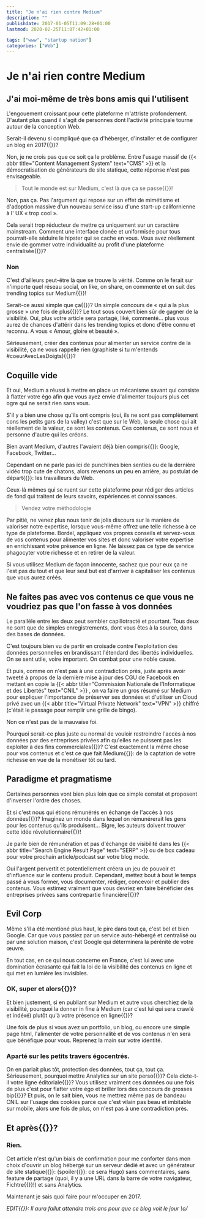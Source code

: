 ```yaml
---
title: "Je n'ai rien contre Medium"
description: ""
publishdate: 2017-01-05T11:09:28+01:00
lastmod: 2020-02-25T11:07:42+01:00

tags: ["www", "startup nation"]
categories: ["Web"]
---
```


# Je n'ai rien contre Medium

## J'ai moi-même de très bons amis qui l'utilisent

L'engouement croissant pour cette plateforme m'attriste profondement. D'autant plus quand il s'agit de personnes dont l'activité principale tourne autour de la conception Web.

Serait-il devenu si compliqué que ça d'héberger, d'installer et de configurer un blog en 2017{{<nbsp>}}?

Non, je ne crois pas que ce soit ça le problème. Entre l'usage massif de {{< abbr title="Content Management System" text="CMS" >}} et la démocratisation de générateurs de site statique, cette réponse n'est pas envisageable.

> Tout le monde est sur Medium, c'est là que ça se passe{{<nbsp>}}!

Non, pas ça. Pas l'argument qui repose sur un effet de mimétisme et d'adoption massive d'un nouveau service issu d'une start-up californienne à l' UX « trop cool ».

Cela serait trop réducteur de mettre ça uniquement sur un caractère mainstream. Comment une interface clonée et uniformisée pour tous pourrait-elle séduire le hipster qui se cache en vous. Vous avez réellement envie de gommer votre individualité au profit d'une plateforme centralisée{{<nbsp>}}?

### Non

C'est d'ailleurs peut-être là que se trouve la vérité. 
Comme on le ferait sur n'importe quel réseau social, on like, on share, on commente et on suit des trending topics sur Medium{{<nbsp>}}!

Serait-ce aussi simple que ça{{<nbsp>}}? Un simple concours de « qui a la plus grosse » une fois de plus{{<nbsp>}}? 
Le tout sous couvert bien sûr de gagner de la visibilité. Oui, plus votre article sera partagé, liké, commenté… plus vous aurez de chances d'attérir dans les trending topics et donc d'être connu et reconnu. A vous « Amour, gloire et beauté ».

Sérieusement, créer des contenus pour alimenter un service contre de la visibilité, ça ne vous rappelle rien (graphiste si tu m'entends #coeurAvecLesDoigts){{<nbsp>}}?

## Coquille vide

Et oui, Medium a réussi à mettre en place un mécanisme savant qui consiste à flatter votre égo afin que vous ayez envie d'alimenter toujours plus cet ogre qui ne serait rien sans vous.

S'il y a bien une chose qu'ils ont compris (oui, ils ne sont pas complètement cons les petits gars de la valley) c'est que sur le Web, la seule chose qui ait réellement de la valeur, ce sont les contenus. 
Ces contenus, ce sont nous et personne d'autre qui les créons.

Bien avant Medium, d'autres l'avaient déjà bien compris{{<nbsp>}}: Google, Facebook, Twitter…

Cependant on ne parle pas ici de punchlines bien senties ou de la dernière vidéo trop cute de chatons, alors revenons un peu en arrière, au postulat de départ{{<nbsp>}}: les travailleurs du Web.

Ceux-là mêmes qui se ruent sur cette plateforme pour rédiger des articles de fond qui traitent de leurs savoirs, expériences et connaissances.

> Vendez votre méthodologie

Par pitié, ne venez plus nous tenir de jolis discours sur la manière de valoriser notre expertise, lorsque vous-même offrez une telle richesse à ce type de plateforme. 
Bordel, appliquez vos propres conseils et servez-vous de vos contenus pour alimenter vos sites et donc valoriser votre expertise en enrichissant votre présence en ligne. Ne laissez pas ce type de service phagocyter votre richesse et en retirer de la valeur.

Si vous utilisez Medium de façon innocente, sachez que pour eux ça ne l'est pas du tout et que leur seul but est d'arriver à capitaliser les contenus que vous aurez créés.

## Ne faites pas avec vos contenus ce que vous ne voudriez pas que l'on fasse à vos données

Le parallèle entre les deux peut sembler capillotracté et pourtant. Tous deux ne sont que de simples enregistrements, dont vous êtes à la source, dans des bases de données.

C'est toujours bien vu de partir en croisade contre l'exploitation des données personnelles en brandissant l'étendard des libertés individuelles. 
On se sent utile, voire important. On combat pour une noble cause.

Et puis, comme on n'est pas à une contradiction près, juste après avoir tweeté à propos de la dernière mise à jour des CGU de Facebook en mettant en copie la {{< abbr title="Commission Nationale de l'Informatique et des Libertés" text="CNIL" >}} , on va faire un gros résumé sur Medium pour expliquer l'importance de préserver ses données et d'utiliser un Cloud privé avec un {{< abbr title="Virtual Private Network" text="VPN" >}} chiffré (c'était le passage pour remplir une grille de bingo).

Non ce n'est pas de la mauvaise foi.

Pourquoi serait-ce plus juste ou normal de vouloir restreindre l'accès à nos données par des entreprises privées afin qu'elles ne puissent pas les exploiter à des fins commerciales{{<nbsp>}}? 
C'est exactement la même chose pour vos contenus et c'est ce que fait Medium{{<nbsp>}}: de la captation de votre richesse en vue de la monétiser tôt ou tard.

## Paradigme et pragmatisme

Certaines personnes vont bien plus loin que ce simple constat et proposent d'inverser l'ordre des choses.

Et si c'est nous qui étions rémunérés en échange de l'accès à nos données{{<nbsp>}}? Imaginez un monde dans lequel on rémunérerait les gens pour les contenus qu'ils produisent… Bigre, les auteurs doivent trouver cette idée révolutionnaire{{<nbsp>}}!

Je parle bien de rémunération et pas d'échange de visibilité dans les {{< abbr title="Search Engine Result Page" text="SERP" >}} ou de box cadeau pour votre prochain article/podcast sur votre blog mode.

Oui l'argent pervertit et potentiellement créera un jeu de pouvoir et d'influence sur le contenu produit. 
Cependant, mettez bout à bout le temps passé à vous former, vous documenter, rédiger, concevoir et publier des contenus. Vous estimez vraiment que vous devriez en faire bénéficier des entreprises privées sans contrepartie financière{{<nbsp>}}?


## Evil Corp

Même s'il a été mentioné plus haut, le pire dans tout ça, c'est bel et bien Google. 
Car que vous passiez par un service auto-hébergé et centralisé ou par une solution maison, c'est Google qui déterminera la pérénité de votre œuvre.

En tout cas, en ce qui nous concerne en France, c'est lui avec une domination écrasante qui fait la loi de la visibilité des contenus en ligne et qui met en lumière les invisibles.

### OK, super et alors{{<nbsp>}}?

Et bien justement, si en publiant sur Medium et autre vous cherchiez de la visibilité, pourquoi la donner in fine à Medium (car c'est lui qui sera crawlé et indéxé) plutôt qu'à votre présence en ligne{{<nbsp>}}?

Une fois de plus si vous avez un portfolio, un blog, ou encore une simple page html, l'alimenter de votre personnalité et de vos contenus n'en sera que bénéfique pour vous. Reprenez la main sur votre identité.

### Aparté sur les petits travers égocentrés.

On en parlait plus tôt, protection des données, tout ça, tout ça. 
Sérieusement, pourquoi mettre Analytics sur un site perso{{<nbsp>}}? Cela dicte-t-il votre ligne éditoriale{{<nbsp>}}? Vous utilisez vraiment ces données ou une fois de plus c'est pour flatter votre égo et briller lors des concours de grosses bip{{<nbsp>}}? 
Et puis, on le sait bien, vous ne mettrez même pas de bandeau CNIL sur l'usage des cookies parce que c'est vilain pas beau et imbitable sur mobile, alors une fois de plus, on n'est pas à une contradiction près.

## Et après{{<nbsp>}}?

### Rien.

Cet article n'est qu'un biais de confirmation pour me conforter dans mon choix d'ouvrir un blog hébergé sur un serveur dédié et avec un générateur de site statique{{<nbsp>}}: (spoiler{{<nbsp>}}: ce sera Hugo) sans commentaires, sans feature de partage (quoi, il y a une URL dans la barre de votre navigateur, Fichtre{{<nbsp>}}!) et sans Analytics.

Maintenant je sais quoi faire pour m'occuper en 2017.

*EDIT{{<nbsp>}}: Il aura fallut attendre trois ans pour que ce blog voit le jour \o/*
